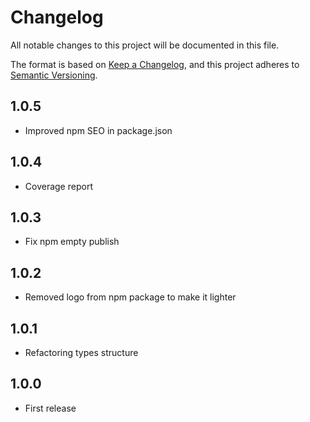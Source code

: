 # Changelog
All notable changes to this project will be documented in this file.

The format is based on [Keep a Changelog](https://keepachangelog.com/en/1.0.0/),
and this project adheres to [Semantic Versioning](https://semver.org/spec/v2.0.0.html).

## 1.0.5
- Improved npm SEO in package.json

## 1.0.4
- Coverage report 

## 1.0.3
- Fix npm empty publish 

## 1.0.2
- Removed logo from npm package to make it lighter

## 1.0.1
- Refactoring types structure

## 1.0.0
- First release
